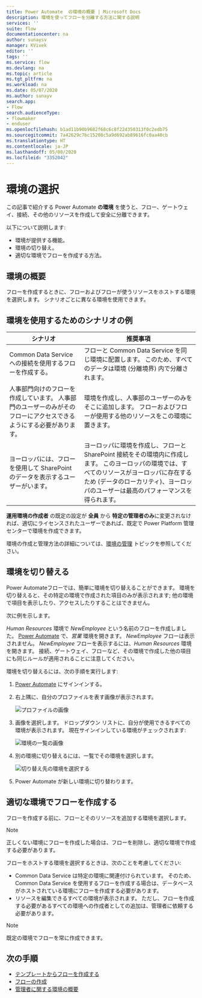 ```yaml
---
title: Power Automate  の環境の概要 | Microsoft Docs
description: 環境を使ってフローを分離する方法に関する説明
services: ''
suite: flow
documentationcenter: na
author: sunaysv
manager: KVivek
editor: ''
tags: ''
ms.service: flow
ms.devlang: na
ms.topic: article
ms.tgt_pltfrm: na
ms.workload: na
ms.date: 05/07/2020
ms.author: sunayv
search.app:
- Flow
search.audienceType:
- flowmaker
- enduser
ms.openlocfilehash: b1ad11b90b9682f68c6c8f22d350313f0c2edb75
ms.sourcegitcommit: 7a42629c7bc15208c5a9d692ab89616fc0aa40cb
ms.translationtype: HT
ms.contentlocale: ja-JP
ms.lasthandoff: 05/08/2020
ms.locfileid: "3352042"
---
```

# <a name="choosing-an-environment"></a>環境の選択

この記事で紹介する Power Automate **の環境** を使うと、フロー、ゲートウェイ、接続、その他のリソースを作成して安全に分離できます。

以下について説明します:

* 環境が提供する機能。
* 環境の切り替え。
* 適切な環境でフローを作成する方法。

## <a name="environments-overview"></a>環境の概要

フローを作成するときに、フローおよびフローが使うリソースをホストする環境を選択します。 シナリオごとに異なる環境を使用できます。

## <a name="here-are-a-few-scenarios-for-using-environments"></a>環境を使用するためのシナリオの例

シナリオ|推奨事項
-----|-----
Common Data Service への接続を使用するフローを作成する。|フローと Common Data Service を同じ環境に配置します。 このため、すべてのデータは環境 (分離境界) 内で分離されます。
人事部門向けのフローを作成しています。 人事部門のユーザーのみがそのフローにアクセスできるようにする必要があります。|環境を作成し、人事部のユーザーのみをそこに追加します。 フローおよびフローが使用する他のリソースをこの環境に置きます。
ヨーロッパには、フローを使用して SharePoint のデータを表示するユーザーがいます。|ヨーロッパに環境を作成し、フローと SharePoint 接続をその環境内に作成します。 このヨーロッパの環境では、すべてのリソースがヨーロッパに存在するため (データのローカリティ)、ヨーロッパのユーザーは最高のパフォーマンスを得られます。

**運用環境の作成者** の既定の設定が **全員** から **特定の管理者のみ**に変更されなければ、適切にライセンスされたユーザーであれば、既定で Power Platform 管理センターで環境を作成できます。


環境の作成と管理方法の詳細については、[環境の管理](environments-overview-admin.md) トピックを参照してください。

## <a name="switching-environments"></a>環境を切り替える

Power Automateフローでは、簡単に環境を切り替えることができます。 環境を切り替えると、その特定の環境で作成された項目のみが表示されます; 他の環境で項目を表示したり、アクセスしたりすることはできません。

次に例を示します。

*Human Resources* 環境で *NewEmployee* という名前のフローを作成しました。 [Power Automate](https://flow.microsoft.com) で、*営業* 環境を開きます。 *NewEmployee* フローは表示されません。 *NewEmployee* フローを表示するには、*Human Resources* 環境を開きます。 接続、ゲートウェイ、フローなど、その環境で作成した他の項目にも同じルールが適用されることに注意してください。

環境を切り替えるには、次の手順を実行します:

1. [Power Automate](https://flow.microsoft.com) にサインインする。
1. 右上隅に、自分のプロファイルを表す画像が表示されます。

   ![プロファイルの画像](./media/environments-overview-maker/default-environment.png)

1. 画像を選択します。 ドロップダウン リストに、自分が使用できるすべての環境が表示されます。 現在サインインしている環境がチェックされます:

   ![環境の一覧の画像](./media/environments-overview-maker/all-environments.png)
1. 別の環境に切り替えるには、一覧でその環境を選択します。

   ![切り替え先の環境を選択する](./media/environments-overview-maker/select-europe.png)
1. Power Automate が新しい環境に切り替わります。

## <a name="create-flows-in-the-right-environment"></a>適切な環境でフローを作成する

フローを作成する前に、フローとそのリソースを追加する環境を選択します。

> [!NOTE]
> 正しくない環境にフローを作成した場合は、フローを削除し、適切な環境で作成する必要があります。

フローをホストする環境を選択するときは、次のことを考慮してください:

* Common Data Service は特定の環境に関連付けられています。 そのため、Common Data Service を使用するフローを作成する場合は、データベースがホストされている環境にフローを作成する必要があります。
* リソースを編集できるすべての環境が表示されます。 ただし、フローを作成する必要があるすべての環境への作成者としての追加は、管理者に依頼する必要があります。

> [!NOTE]
> 既定の環境でフローを常に作成できます。

## <a name="next-steps"></a>次の手順

* [テンプレートからフローを作成する](get-started-logic-template.md)
* [フローの作成](get-started-logic-flow.md)
* [管理者に関する環境の概要](environments-overview-admin.md)
